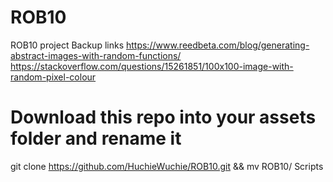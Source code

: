 # ROB10
ROB10 project
Backup links
https://www.reedbeta.com/blog/generating-abstract-images-with-random-functions/
https://stackoverflow.com/questions/15261851/100x100-image-with-random-pixel-colour

# Download this repo into your assets folder and rename it
git clone https://github.com/HuchieWuchie/ROB10.git && mv ROB10/ Scripts
